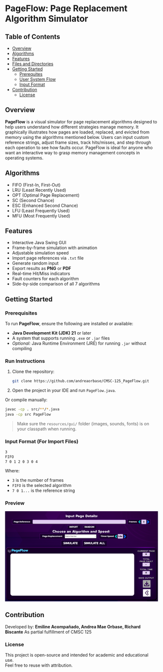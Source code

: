 # PageFlow: Page Replacement Algorithm Simulator

## Table of Contents
- [Overview](#overview)
- [Algorithms](#algorithms)
- [Features](#features)
- [Files and Directories](#files-and-directories)
- [Getting Started](#getting-started)
  - [Prerequites](#prerequisites)
  - [User System Flow](#user-system-flow)
  - [Input Format](#input-format)
- [Contribution](#contribution)
  - [License](#license)

## Overview
**PageFlow** is a visual simulator for page replacement algorithms designed to help users understand how different strategies manage memory. It graphically illustrates how pages are loaded, replaced, and evicted from memory using the algorithms mentioned below. Users can input custom reference strings, adjust frame sizes, track hits/misses, and step through each operation to see how faults occur. PageFlow is ideal for anyone who want an interactive way to grasp memory management concepts in operating systems.

## Algorithms
- FIFO (First-In, First-Out)  
- LRU (Least Recently Used)  
- OPT (Optimal Page Replacement)  
- SC (Second Chance)  
- ESC (Enhanced Second Chance)  
- LFU (Least Frequently Used)  
- MFU (Most Frequently Used)

## Features
- Interactive Java Swing GUI  
- Frame-by-frame simulation with animation
- Adjustable simulation speed
- Import page references via `.txt` file
- Generate random input
- Export results as **PNG** or **PDF**  
- Real-time Hit/Miss indicators
- Fault counters for each algorithm
- Side-by-side comparison of all 7 algorithms

## Getting Started

### Prerequisites

To run **PageFlow**, ensure the following are installed or available:

- **Java Development Kit (JDK) 21** or later  
- A system that supports running `.exe` or `.jar` files  
- *Optional:* Java Runtime Environment (JRE) for running `.jar` without compiling

### Run Instructions

1. Clone the repository:
   ```bash
   git clone https://github.com/andreaorbase/CMSC-125_PageFlow.git
   ```

2. Open the project in your IDE and run `PageFlow.java`.

Or compile manually:

```bash
javac -cp . src/**/*.java
java -cp src PageFlow
```

> Make sure the `resources/gui/` folder (images, sounds, fonts) is on your classpath when running.

### Input Format (For Import Files)

```
3
FIFO
7 0 1 2 0 3 0 4
```

Where:
- `3` is the number of frames
- `FIFO` is the selected algorithm
- `7 0 1...` is the reference string

### Preview
![PageFlow Preview](src/gui/pageflow-preview.png)

## Contribution
Developed by: **Emiline Acompañado, Andrea Mae Orbase, Richard Biscante**
As partial fulfillment of CMSC 125

### License
This project is open-source and intended for academic and educational use.  
Feel free to reuse with attribution.
